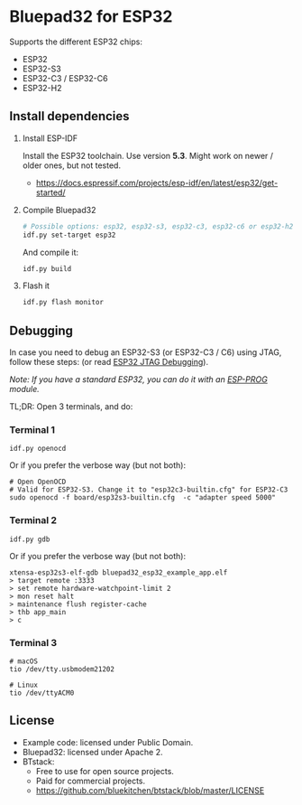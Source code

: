 # Bluepad32 for ESP32

Supports the different ESP32 chips:

* ESP32
* ESP32-S3
* ESP32-C3 / ESP32-C6
* ESP32-H2

## Install dependencies

1. Install ESP-IDF

   Install the ESP32 toolchain. Use version **5.3**. Might work on newer / older
   ones, but not tested.

    * <https://docs.espressif.com/projects/esp-idf/en/latest/esp32/get-started/>

2. Compile Bluepad32

    ```sh
    # Possible options: esp32, esp32-s3, esp32-c3, esp32-c6 or esp32-h2
    idf.py set-target esp32
    ```

   And compile it:

    ```sh
    idf.py build
    ```

3. Flash it

    ```sh
    idf.py flash monitor
    ```

## Debugging

In case you need to debug an ESP32-S3 (or ESP32-C3 / C6) using JTAG, follow these steps: (or
read [ESP32 JTAG Debugging][esp32-gdb]).

*Note: If you have a standard ESP32, you can do it with an [ESP-PROG][esp-prog] module.*

TL;DR: Open 3 terminals, and do:

### Terminal 1

```shell
idf.py openocd
```

Or if you prefer the verbose way (but not both):

```shell
# Open OpenOCD
# Valid for ESP32-S3. Change it to "esp32c3-builtin.cfg" for ESP32-C3
sudo openocd -f board/esp32s3-builtin.cfg  -c "adapter speed 5000"
```

### Terminal 2

```shell
idf.py gdb
```

Or if you prefer the verbose way (but not both):

```shell
xtensa-esp32s3-elf-gdb bluepad32_esp32_example_app.elf
> target remote :3333
> set remote hardware-watchpoint-limit 2
> mon reset halt
> maintenance flush register-cache
> thb app_main
> c
```

### Terminal 3

```shell
# macOS
tio /dev/tty.usbmodem21202

# Linux
tio /dev/ttyACM0
```

[esp32-gdb]: https://docs.espressif.com/projects/esp-idf/en/stable/esp32s3/api-guides/jtag-debugging/index.html

[esp-prog]: https://docs.espressif.com/projects/esp-iot-solution/en/latest/hw-reference/ESP-Prog_guide.html

## License

- Example code: licensed under Public Domain.
- Bluepad32: licensed under Apache 2.
- BTstack:
    - Free to use for open source projects.
    - Paid for commercial projects.
    - <https://github.com/bluekitchen/btstack/blob/master/LICENSE>
